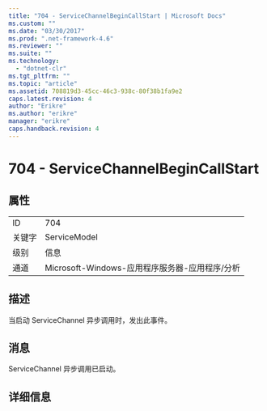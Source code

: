 ```yaml
---
title: "704 - ServiceChannelBeginCallStart | Microsoft Docs"
ms.custom: ""
ms.date: "03/30/2017"
ms.prod: ".net-framework-4.6"
ms.reviewer: ""
ms.suite: ""
ms.technology: 
  - "dotnet-clr"
ms.tgt_pltfrm: ""
ms.topic: "article"
ms.assetid: 708819d3-45cc-46c3-938c-80f38b1fa9e2
caps.latest.revision: 4
author: "Erikre"
ms.author: "erikre"
manager: "erikre"
caps.handback.revision: 4
---
```

# 704 - ServiceChannelBeginCallStart
## 属性  
  
|||  
|-|-|  
|ID|704|  
|关键字|ServiceModel|  
|级别|信息|  
|通道|Microsoft\-Windows\-应用程序服务器\-应用程序\/分析|  
  
## 描述  
 当启动 ServiceChannel 异步调用时，发出此事件。  
  
## 消息  
 ServiceChannel 异步调用已启动。  
  
## 详细信息